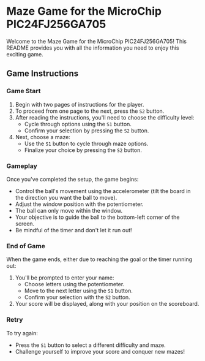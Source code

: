 # Maze Game for the MicroChip PIC24FJ256GA705

Welcome to the Maze Game for the MicroChip PIC24FJ256GA705! This README provides you with all the information you need to enjoy this exciting game.

## Game Instructions

### Game Start

1. Begin with two pages of instructions for the player.
2. To proceed from one page to the next, press the `S2` button.
3. After reading the instructions, you'll need to choose the difficulty level:
   - Cycle through options using the `S1` button.
   - Confirm your selection by pressing the `S2` button.
4. Next, choose a maze:
   - Use the `S1` button to cycle through maze options.
   - Finalize your choice by pressing the `S2` button.

### Gameplay

Once you've completed the setup, the game begins:

- Control the ball's movement using the accelerometer (tilt the board in the direction you want the ball to move).
- Adjust the window position with the potentiometer.
- The ball can only move within the window.
- Your objective is to guide the ball to the bottom-left corner of the screen.
- Be mindful of the timer and don't let it run out!

### End of Game

When the game ends, either due to reaching the goal or the timer running out:

1. You'll be prompted to enter your name:
   - Choose letters using the potentiometer.
   - Move to the next letter using the `S1` button.
   - Confirm your selection with the `S2` button.
2. Your score will be displayed, along with your position on the scoreboard.

### Retry

To try again:

- Press the `S1` button to select a different difficulty and maze.
- Challenge yourself to improve your score and conquer new mazes!
